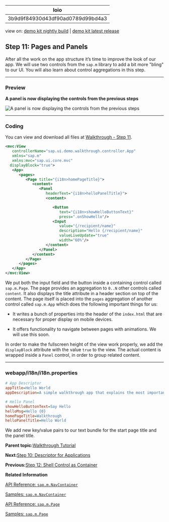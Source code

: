 <!-- loio3b9d9f84930d43df90ad0789d99bd4a3 -->

| loio |
| -----|
| 3b9d9f84930d43df90ad0789d99bd4a3 |

<div id="loio">

view on: [demo kit nightly build](https://sdk.openui5.org/nightly/#/topic/3b9d9f84930d43df90ad0789d99bd4a3) | [demo kit latest release](https://sdk.openui5.org/topic/3b9d9f84930d43df90ad0789d99bd4a3)</div>

## Step 11: Pages and Panels

After all the work on the app structure it’s time to improve the look of our app. We will use two controls from the `sap.m` library to add a bit more "bling" to our UI. You will also learn about control aggregations in this step.

***

### Preview

  
  
**A panel is now displaying the controls from the previous steps**

![](images/loio959dd4b5957c4c799efc110338c9819d_HiRes.png "A panel is now displaying the controls from the previous steps")

***

### Coding

You can view and download all files at [Walkthrough - Step 11](https://sdk.openui5.org/entity/sap.m.tutorial.walkthrough/sample/sap.m.tutorial.walkthrough.11).

```xml
<mvc:View
   controllerName="sap.ui.demo.walkthrough.controller.App"
   xmlns="sap.m"
   xmlns:mvc="sap.ui.core.mvc"
  displayBlock="true">
   <App>
      <pages>
         <Page title="{i18n>homePageTitle}">
            <content>
               <Panel
                  headerText="{i18n>helloPanelTitle}">
                  <content>

                     <Button
                        text="{i18n>showHelloButtonText}"
                        press=".onShowHello"/>
                     <Input
                        value="{/recipient/name}"
                        description="Hello {/recipient/name}"
                        valueLiveUpdate="true"
                        width="60%"/>
                  </content>
               </Panel>
            </content>
         </Page>
      </pages>
   </App>
</mvc:View>

```

We put both the input field and the button inside a containing control called `sap.m.Page`. The page provides an aggregation to `0..N` other controls called `content`. It also displays the title attribute in a header section on top of the content. The page itself is placed into the `pages` aggregation of another control called `sap.m.App` which does the following important things for us:

-   It writes a bunch of properties into the header of the `index.html` that are necessary for proper display on mobile devices.

-   It offers functionality to navigate between pages with animations. We will use this soon.


In order to make the fullscreen height of the view work properly, we add the `displayBlock` attribute with the value `true` to the view. The actual content is wrapped inside a `Panel` control, in order to group related content.

***

### webapp/i18n/i18n.properties

```ini
# App Descriptor
appTitle=Hello World
appDescription=A simple walkthrough app that explains the most important concepts of OpenUI5

# Hello Panel
showHelloButtonText=Say Hello
helloMsg=Hello {0}
homePageTitle=Walkthrough
helloPanelTitle=Hello World
```

We add new key/value pairs to our text bundle for the start page title and the panel title.

**Parent topic:**[Walkthrough Tutorial](Walkthrough_Tutorial_3da5f4b.md "In this tutorial we will introduce you to all major development paradigms of OpenUI5.")

**Next:**[Step 10: Descriptor for Applications](Step_10_Descriptor_for_Applications_8f93bf2.md "All application-specific configuration settings will now further be put in a separate descriptor file called manifest.json. This clearly separates the application coding from the configuration settings and makes our app even more flexible. For example, all SAP Fiori applications are realized as components and come with a descriptor file in order to be hosted in the SAP Fiori launchpad.")

**Previous:**[Step 12: Shell Control as Container](Step_12_Shell_Control_as_Container_4df1d91.md "Now we use a shell control as container for our app and use it as our new root element. The shell takes care of visual adaptation of the application to the device’s screen size by introducing a so-called letterbox on desktop screens.")

**Related Information**  


[API Reference: `sap.m.NavContainer`](https://sdk.openui5.org/api/sap.m.NavContainer)

[Samples: `sap.m.NavContainer` ](https://sdk.openui5.org/entity/sap.m.NavContainer)

[API Reference: `sap.m.Page`](https://sdk.openui5.org/api/sap.m.Page)

[Samples: `sap.m.Page` ](https://sdk.openui5.org/entity/sap.m.Page)

